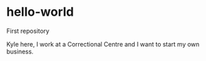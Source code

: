 # hello-world
First repository

Kyle here, I work at a Correctional Centre and I want to start my own business.
